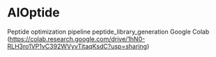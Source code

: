 # AIOptide
Peptide optimization pipeline
peptide_library_generation Google Colab 
(https://colab.research.google.com/drive/1hN0-RLH3ro1VP1vC392WVyvTitaqKsdC?usp=sharing)
